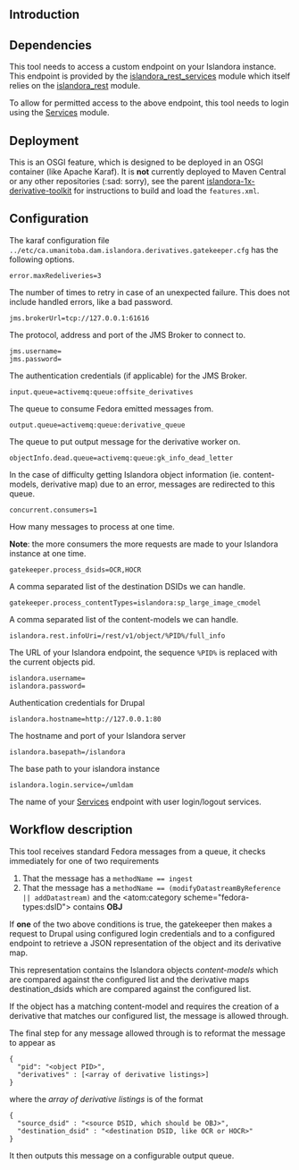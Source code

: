 ## Introduction


## Dependencies
This tool needs to access a custom endpoint on your Islandora instance. This endpoint is provided by the [islandora_rest_services](https://github.com/uml-digitalinitiatives/islandora_rest_services) module which itself relies on the [islandora_rest](https://github.com/discoverygarden/islandora_rest) module.

To allow for permitted access to the above endpoint, this tool needs to login using the [Services](https://www.drupal.org/project/services) module.

## Deployment
This is an OSGI feature, which is designed to be deployed in an OSGI container (like Apache Karaf).
It is **not** currently deployed to Maven Central or any other repositories (:sad: sorry), see the parent [islandora-1x-derivative-toolkit](../) 
for instructions to build and load the `features.xml`.


## Configuration
The karaf configuration file `../etc/ca.umanitoba.dam.islandora.derivatives.gatekeeper.cfg` has the following options.
```
error.maxRedeliveries=3
```
The number of times to retry in case of an unexpected failure. This does not include handled errors, like a bad password.

```
jms.brokerUrl=tcp://127.0.0.1:61616
```
The protocol, address and port of the JMS Broker to connect to.

```
jms.username=
jms.password=
```
The authentication credentials (if applicable) for the JMS Broker.

```
input.queue=activemq:queue:offsite_derivatives
```
The queue to consume Fedora emitted messages from.

```
output.queue=activemq:queue:derivative_queue
```
The queue to put output message for the derivative worker on.

```
objectInfo.dead.queue=activemq:queue:gk_info_dead_letter
```
In the case of difficulty getting Islandora object information (ie. content-models, derivative map) due to an error, messages are redirected to this queue.

```
concurrent.consumers=1
```
How many messages to process at one time.

**Note**: the more consumers the more requests are made to your Islandora instance at one time.

```
gatekeeper.process_dsids=OCR,HOCR
```
A comma separated list of the destination DSIDs we can handle.

```
gatekeeper.process_contentTypes=islandora:sp_large_image_cmodel
```
A comma separated list of the content-models we can handle.

```
islandora.rest.infoUri=/rest/v1/object/%PID%/full_info
```
The URL of your Islandora endpoint, the sequence `%PID%` is replaced with the current objects pid.

```
islandora.username=
islandora.password=
```
Authentication credentials for Drupal

```
islandora.hostname=http://127.0.0.1:80
```
The hostname and port of your Islandora server

```
islandora.basepath=/islandora
```
The base path to your islandora instance

```
islandora.login.service=/umldam
```
The name of your [Services](http://www.drupal.org/project/services) endpoint with user login/logout services.


## Workflow description
This tool receives standard Fedora messages from a queue, it checks immediately for one of two requirements
  1. That the message has a `methodName == ingest`
  2. That the message has a `methodName == (modifyDatastreamByReference || addDatastream)` and the &lt;atom:category scheme="fedora-types:dsID"&gt; contains **OBJ**
  
If **one** of the two above conditions is true, the gatekeeper then makes a request to Drupal using configured login credentials and to a configured endpoint to retrieve a JSON representation of the object and its derivative map.
  
This representation contains the Islandora objects _content-models_ which are compared against the configured list and the derivative maps destination\_dsids which are compared against the configured list.
  
If the object has a matching content-model and requires the creation of a derivative that matches our configured list, the message is allowed through.
  
The final step for any message allowed through is to reformat the message to appear as
```
{ 
  "pid": "<object PID>",
  "derivatives" : [<array of derivative listings>]
}
```
where the _array of derivative listings_ is of the format
```
{
  "source_dsid" : "<source DSID, which should be OBJ>",
  "destination_dsid" : "<destination DSID, like OCR or HOCR>"
}
```
  
It then outputs this message on a configurable output queue.
